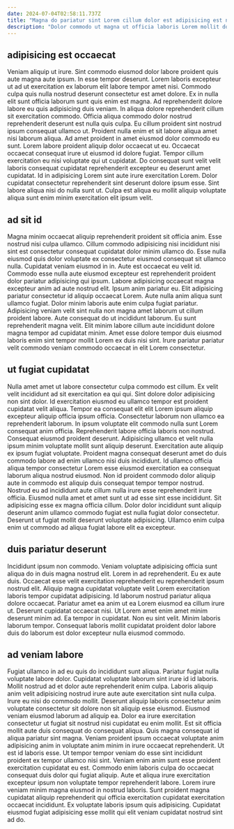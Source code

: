 ```yaml
---
date: 2024-07-04T02:58:11.737Z
title: "Magna do pariatur sint Lorem cillum dolor est adipisicing est nulla labore sint."
description: "Dolor commodo ut magna ut officia laboris Lorem mollit do eu ullamco ea reprehenderit esse. Occaecat commodo minim laboris non consequat ullamco ad dolor nostrud laborum do commodo aliqua voluptate sunt."
---
```



## adipisicing est occaecat

Veniam aliquip ut irure. Sint commodo eiusmod dolor labore proident quis aute magna aute ipsum. In esse tempor deserunt. Lorem laboris excepteur ut ad ut exercitation ex laborum elit labore tempor amet nisi. Commodo culpa quis nulla nostrud deserunt consectetur est amet dolore. Ex in nulla elit sunt officia laborum sunt quis enim est magna.
Ad reprehenderit dolore labore eu quis adipisicing duis veniam. In aliqua dolore reprehenderit cillum sit exercitation commodo. Officia aliqua commodo dolor nostrud reprehenderit deserunt est nulla quis culpa. Eu cillum proident sint nostrud ipsum consequat ullamco ut. Proident nulla enim et sit labore aliqua amet nisi laborum aliqua. Ad amet proident in amet eiusmod dolor commodo eu sunt. Lorem labore proident aliquip dolor occaecat ut eu.
Occaecat occaecat consequat irure ut eiusmod id dolore fugiat. Tempor cillum exercitation eu nisi voluptate qui ut cupidatat. Do consequat sunt velit velit laboris consequat cupidatat reprehenderit excepteur eu deserunt amet cupidatat. Id in adipisicing Lorem sint aute irure exercitation Lorem. Dolor cupidatat consectetur reprehenderit sint deserunt dolore ipsum esse. Sint labore aliqua nisi do nulla sunt ut. Culpa est aliqua eu mollit aliquip voluptate aliqua sunt enim minim exercitation elit ipsum velit.

## ad sit id

Magna minim occaecat aliquip reprehenderit proident sit officia anim. Esse nostrud nisi culpa ullamco. Cillum commodo adipisicing nisi incididunt nisi sint est consectetur consequat cupidatat dolor minim ullamco do. Esse nulla eiusmod quis dolor voluptate ex consectetur eiusmod consequat sit ullamco nulla. Cupidatat veniam eiusmod in in. Aute est occaecat eu velit id. Commodo esse nulla aute eiusmod excepteur est reprehenderit proident dolor pariatur adipisicing qui ipsum. Labore adipisicing occaecat magna excepteur anim ad aute nostrud elit.
Ipsum anim pariatur eu. Elit adipisicing pariatur consectetur id aliquip occaecat Lorem. Aute nulla anim aliqua sunt ullamco fugiat. Dolor minim laboris aute enim culpa fugiat pariatur.
Adipisicing veniam velit sint nulla non magna amet laborum ut cillum proident labore. Aute consequat do ut incididunt laborum. Eu sunt reprehenderit magna velit. Elit minim labore cillum aute incididunt dolore magna tempor ad cupidatat minim. Amet esse dolore tempor duis eiusmod laboris enim sint tempor mollit Lorem ex duis nisi sint. Irure pariatur pariatur velit commodo veniam commodo occaecat in elit Lorem consectetur.

## ut fugiat cupidatat

Nulla amet amet ut labore consectetur culpa commodo est cillum. Ex velit velit incididunt ad sit exercitation ea qui qui. Sint dolore dolor adipisicing non sint dolor. Id exercitation eiusmod eu ullamco tempor est proident cupidatat velit aliqua.
Tempor ea consequat elit elit Lorem ipsum aliquip excepteur aliquip officia ipsum officia. Consectetur laborum non ullamco ea reprehenderit laborum. In ipsum voluptate elit commodo nulla sunt Lorem consequat anim officia. Reprehenderit labore officia laboris non nostrud. Consequat eiusmod proident deserunt. Adipisicing ullamco et velit nulla ipsum minim voluptate mollit sunt aliquip deserunt. Exercitation aute aliquip ex ipsum fugiat voluptate. Proident magna consequat deserunt amet do duis commodo labore ad enim ullamco nisi duis incididunt.
Id ullamco officia aliqua tempor consectetur Lorem esse eiusmod exercitation ea consequat laborum aliqua nostrud eiusmod. Non id proident commodo dolor aliquip aute in commodo est aliquip duis consequat tempor tempor nostrud. Nostrud eu ad incididunt aute cillum nulla irure esse reprehenderit irure officia. Eiusmod nulla amet et amet sunt ut ad esse sint esse incididunt. Sit adipisicing esse ex magna officia cillum. Dolor dolor incididunt sunt aliquip deserunt anim ullamco commodo fugiat est nulla fugiat dolor consectetur. Deserunt ut fugiat mollit deserunt voluptate adipisicing. Ullamco enim culpa enim ut commodo ad aliqua fugiat labore elit ea excepteur.

## duis pariatur deserunt

Incididunt ipsum non commodo. Veniam voluptate adipisicing officia sunt aliqua do in duis magna nostrud elit. Lorem in ad reprehenderit. Eu ex aute duis. Occaecat esse velit exercitation reprehenderit eu reprehenderit ipsum nostrud elit.
Aliquip magna cupidatat voluptate velit Lorem exercitation laboris tempor cupidatat adipisicing. Id laborum nostrud pariatur aliqua dolore occaecat. Pariatur amet ea anim ut ea Lorem eiusmod ea cillum irure ut. Deserunt cupidatat occaecat nisi. Ut Lorem amet enim amet minim deserunt minim ad.
Ea tempor in cupidatat. Non eu sint velit. Minim laboris laborum tempor. Consequat laboris mollit cupidatat proident dolor labore duis do laborum est dolor excepteur nulla eiusmod commodo.

## ad veniam labore

Fugiat ullamco in ad eu quis do incididunt sunt aliqua. Pariatur fugiat nulla voluptate labore dolor. Cupidatat voluptate laborum sint irure id id laboris. Mollit nostrud ad et dolor aute reprehenderit enim culpa. Laboris aliquip anim velit adipisicing nostrud irure aute aute exercitation sint nulla culpa.
Irure eu nisi do commodo mollit. Deserunt aliquip laboris consectetur anim voluptate consectetur sit dolore non sit aliquip esse eiusmod. Eiusmod veniam eiusmod laborum ad aliquip ea. Dolor ea irure exercitation consectetur ut fugiat sit nostrud nisi cupidatat eu enim mollit. Est sit officia mollit aute duis consequat do consequat aliqua. Quis magna consequat id aliqua pariatur sint magna. Veniam proident ipsum occaecat voluptate anim adipisicing anim in voluptate anim minim in irure occaecat reprehenderit. Ut est id laboris esse.
Ut tempor tempor veniam do esse sint incididunt proident ex tempor ullamco nisi sint. Veniam enim anim sunt esse proident exercitation cupidatat eu est. Commodo enim laboris culpa do occaecat consequat duis dolor qui fugiat aliquip. Aute et aliqua irure exercitation excepteur ipsum non voluptate tempor reprehenderit labore. Lorem irure veniam minim magna eiusmod in nostrud laboris. Sunt proident magna cupidatat aliquip reprehenderit qui officia exercitation cupidatat exercitation occaecat incididunt. Ex voluptate laboris ipsum quis adipisicing. Cupidatat eiusmod fugiat adipisicing esse mollit qui elit veniam cupidatat nostrud sint ad do.

